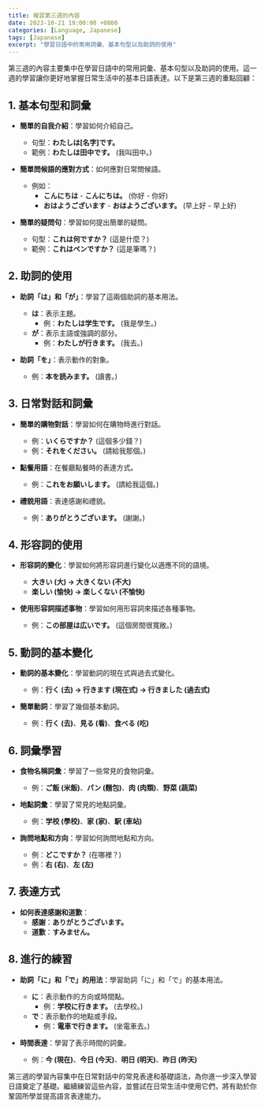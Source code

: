 ```yaml
---
title: 複習第三週的內容
date: 2023-10-21 19:00:00 +0800
categories: [Language, Japanese]
tags: [Japanese] 
excerpt: "學習日語中的常用詞彙、基本句型以及助詞的使用"
---
```


第三週的內容主要集中在學習日語中的常用詞彙、基本句型以及助詞的使用。這一週的學習讓你更好地掌握日常生活中的基本日語表達。以下是第三週的重點回顧：

## **1. 基本句型和詞彙**
- **簡單的自我介紹**：學習如何介紹自己。
  - 句型：**わたしは[名字]です。**
  - 範例：**わたしは田中です。** (我叫田中。)
  
- **簡單問候語的應對方式**：如何應對日常問候語。
  - 例如：
    - **こんにちは** - **こんにちは。** (你好 - 你好)
    - **おはようございます** - **おはようございます。** (早上好 - 早上好)
  
- **簡單的疑問句**：學習如何提出簡單的疑問。
  - 句型：**これは何ですか？** (這是什麼？)
  - 範例：**これはペンですか？** (這是筆嗎？)

## **2. 助詞的使用**
- **助詞「は」和「が」**：學習了這兩個助詞的基本用法。
  - **は**：表示主題。  
    - 例：**わたしは学生です。** (我是學生。)
  - **が**：表示主語或強調的部分。
    - 例：**わたしが行きます。** (我去。)
  
- **助詞「を」**：表示動作的對象。
  - 例：**本を読みます。** (讀書。)

## **3. 日常對話和詞彙**
- **簡單的購物對話**：學習如何在購物時進行對話。
  - 例：**いくらですか？** (這個多少錢？)
  - 例：**それをください。** (請給我那個。)
  
- **點餐用語**：在餐廳點餐時的表達方式。
  - 例：**これをお願いします。** (請給我這個。)
  
- **禮貌用語**：表達感謝和禮貌。
  - 例：**ありがとうございます。** (謝謝。)

## **4. 形容詞的使用**
- **形容詞的變化**：學習如何將形容詞進行變化以適應不同的語境。
  - **大きい (大) → 大きくない (不大)**
  - **楽しい (愉快) → 楽しくない (不愉快)**

- **使用形容詞描述事物**：學習如何用形容詞來描述各種事物。
  - 例：**この部屋は広いです。** (這個房間很寬敞。)

## **5. 動詞的基本變化**
- **動詞的基本變化**：學習動詞的現在式與過去式變化。
  - 例：**行く (去) → 行きます (現在式) → 行きました (過去式)**
  
- **簡單動詞**：學習了幾個基本動詞。
  - 例：**行く (去)**、**見る (看)**、**食べる (吃)**

## **6. 詞彙學習**
- **食物名稱詞彙**：學習了一些常見的食物詞彙。
  - 例：**ご飯 (米飯)**、**パン (麵包)**、**肉 (肉類)**、**野菜 (蔬菜)**
  
- **地點詞彙**：學習了常見的地點詞彙。
  - 例：**学校 (學校)**、**家 (家)**、**駅 (車站)**
  
- **詢問地點和方向**：學習如何詢問地點和方向。
  - 例：**どこですか？** (在哪裡？)
  - 例：**右 (右)**、**左 (左)**

## **7. 表達方式**
- **如何表達感謝和道歉**：
  - **感謝**：**ありがとうございます。**
  - **道歉**：**すみません。**

## **8. 進行的練習**
- **助詞「に」和「で」的用法**：學習助詞「に」和「で」的基本用法。
  - **に**：表示動作的方向或時間點。
    - 例：**学校に行きます。** (去學校。)
  - **で**：表示動作的地點或手段。
    - 例：**電車で行きます。** (坐電車去。)
  
- **時間表達**：學習了表示時間的詞彙。
  - 例：**今 (現在)**、**今日 (今天)**、**明日 (明天)**、**昨日 (昨天)**

第三週的學習內容集中在日常對話中的常見表達和基礎語法，為你進一步深入學習日語奠定了基礎。繼續練習這些內容，並嘗試在日常生活中使用它們，將有助於你鞏固所學並提高語言表達能力。
